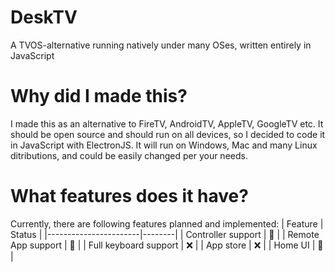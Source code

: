 # DeskTV
A TVOS-alternative running natively under many OSes, written entirely in JavaScript

# Why did I made this?
I made this as an alternative to FireTV, AndroidTV, AppleTV, GoogleTV etc. It should be open source and should run on all devices, so I decided to code it in JavaScript with ElectronJS. It will run on Windows, Mac and many Linux ditributions, and could be easily changed per your needs.

# What features does it have?
Currently, there are following features planned and implemented:
| Feature               | Status |
|-----------------------|--------|
| Controller support    | 🚧     |
| Remote App support    | 🚧     |
| Full keyboard support | :x:    |
| App store             | :x:    |
| Home UI               | 🚧     |
